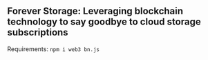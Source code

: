 Forever Storage: 
Leveraging blockchain technology to say goodbye to cloud storage subscriptions
---
Requirements:
`npm i web3 bn.js`
